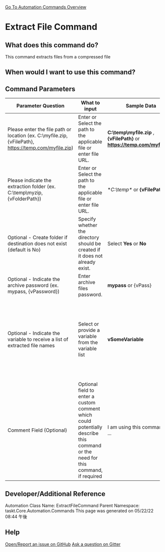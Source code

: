 <!--TITLE: Extract File Command -->
<!-- SUBTITLE: a command in the File Operation Commands group. -->
[Go To Automation Commands Overview](/automation-commands.md)


# Extract File Command


## What does this command do?
This command extracts files from a compressed file


## When would I want to use this command?



## Command Parameters
| Parameter Question   	| What to input  	|  Sample Data 	| Remarks  	|
| ---                    | ---               | ---           | ---       |
|Please enter the file path or location (ex. C:\myfile.zip, {vFilePath}, https://temp.com/myfile.zip)|Enter or Select the path to the applicable file or enter file URL.|**C:\temp\myfile.zip** , **{vFilePath}** or **https://temp.com/myfile.zip**||
|Please indicate the extraction folder (ex. C:\temp\myzip\, {vFolderPath})|Enter or Select the path to the applicable file or enter file URL.|**C:\temp\** or **{vFilePath}**||
|Optional - Create folder if destination does not exist (default is No)|Specify whether the directory should be created if it does not already exist.|Select **Yes** or **No**||
|Optional - Indicate the archive password (ex. mypass, {vPassword})|Enter archive files password.|**mypass** or {vPass}||
|Optional - Indicate the variable to receive a list of extracted file names|Select or provide a variable from the variable list|**vSomeVariable**|If you have enabled the setting **Create Missing Variables at Runtime** then you are not required to pre-define your variables, however, it is highly recommended.|
|Comment Field (Optional)|Optional field to enter a custom comment which could potentially describe this command or the need for this command, if required|I am using this command to ...|Optional|














## Developer/Additional Reference
Automation Class Name: ExtractFileCommand
Parent Namespace: taskt.Core.Automation.Commands
This page was generated on 05/22/22 08:44 午後


## Help
[Open/Report an issue on GitHub](https://github.com/saucepleez/taskt/issues/new)
[Ask a question on Gitter](https://gitter.im/taskt-rpa/Lobby)
